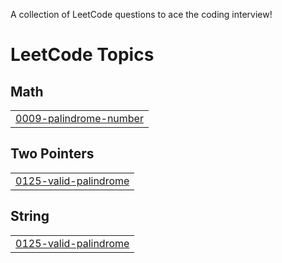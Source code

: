 A collection of LeetCode questions to ace the coding interview!

<!---LeetCode Topics Start-->
# LeetCode Topics
## Math
|  |
| ------- |
| [0009-palindrome-number](https://github.com/Ayush0115D/DSA-JAVA/tree/master/0009-palindrome-number) |
## Two Pointers
|  |
| ------- |
| [0125-valid-palindrome](https://github.com/Ayush0115D/DSA-JAVA/tree/master/0125-valid-palindrome) |
## String
|  |
| ------- |
| [0125-valid-palindrome](https://github.com/Ayush0115D/DSA-JAVA/tree/master/0125-valid-palindrome) |
<!---LeetCode Topics End-->